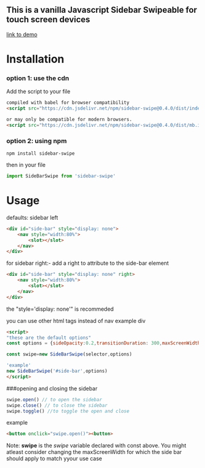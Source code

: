 ## This is a vanilla Javascript Sidebar Swipeable for touch screen devices
[link to demo](https://sidebar-swipe.netlify.app/)

# Installation
### option 1: use the cdn
Add the script to your file
```html
compiled with babel for browser compatibility
<script src="https://cdn.jsdelivr.net/npm/sidebar-swipe@0.4.0/dist/index.min.js"></script>

or may only be compatible for modern browsers.
<script src="https://cdn.jsdelivr.net/npm/sidebar-swipe@0.4.0/dist/mb.index.min.js"></script>
```

### option 2: using npm
```shell
npm install sidebar-swipe
```
then in your file
```javascript
import SideBarSwipe from 'sidebar-swipe'
```
# Usage

defaults: sidebar left
```html
<div id="side-bar" style="display: none">
    <nav style="width:80%">
        <slot></slot>
    </nav>
</div>
```
for sidebar right:- add a right to attribute to the side-bar element
```html
<div id="side-bar" style="display: none" right>
    <nav style="width:80%">
        <slot></slot>
    </nav>
</div>
```
the "style='display: none'" is recommeded

you can use other html tags instead of nav example div

```html
<script>
"these are the default options"
const options = {sideOpacity:0.2,transitionDuration: 300,maxScreenWidth:786,transitionTimingFunc:'ease'}

const swipe=new SideBarSwipe(selector,options)

'example'
new SideBarSwipe('#side-bar',options)
</script>
```

###opening and closing the sidebar
```javascript
swipe.open() // to open the sidebar
swipe.close() // to close the sidebar
swipe.toggle() //to toggle the open and close 
```
example
```html
<button onclick="swipe.open()"><button>
```

Note: **swipe** is the _swipe_ variable declared with const above.
You might atleast consider changing the maxScreenWidth for which the side bar should apply to match yyour use case 

